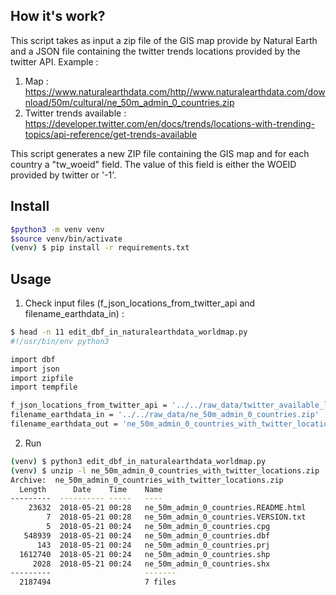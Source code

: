 ## How it's work?

This script takes as input a zip file of the GIS map provide by Natural Earth and a JSON file containing the twitter trends locations provided by the twitter API.
Example :
1. Map : https://www.naturalearthdata.com/http//www.naturalearthdata.com/download/50m/cultural/ne_50m_admin_0_countries.zip
1. Twitter trends available : https://developer.twitter.com/en/docs/trends/locations-with-trending-topics/api-reference/get-trends-available

This script generates a new ZIP file containing the GIS map and for each country a "tw_woeid" field. The value of this field is either the WOEID provided by twitter or '-1'.

## Install

```bash
$python3 -m venv venv
$source venv/bin/activate
(venv) $ pip install -r requirements.txt
```

## Usage
1. Check input files (f_json_locations_from_twitter_api and filename_earthdata_in) :
```bash
$ head -n 11 edit_dbf_in_naturalearthdata_worldmap.py
#!/usr/bin/env python3

import dbf
import json
import zipfile
import tempfile

f_json_locations_from_twitter_api = '../../raw_data/twitter_available_locations_countries.json'
filename_earthdata_in = '../../raw_data/ne_50m_admin_0_countries.zip'
filename_earthdata_out = 'ne_50m_admin_0_countries_with_twitter_locations.zip'
```
2. Run
```bash
(venv) $ python3 edit_dbf_in_naturalearthdata_worldmap.py
(venv) $ unzip -l ne_50m_admin_0_countries_with_twitter_locations.zip 
Archive:  ne_50m_admin_0_countries_with_twitter_locations.zip
  Length      Date    Time    Name
---------  ---------- -----   ----
    23632  2018-05-21 00:28   ne_50m_admin_0_countries.README.html
        7  2018-05-21 00:28   ne_50m_admin_0_countries.VERSION.txt
        5  2018-05-21 00:24   ne_50m_admin_0_countries.cpg
   548939  2018-05-21 00:24   ne_50m_admin_0_countries.dbf
      143  2018-05-21 00:24   ne_50m_admin_0_countries.prj
  1612740  2018-05-21 00:24   ne_50m_admin_0_countries.shp
     2028  2018-05-21 00:24   ne_50m_admin_0_countries.shx
---------                     -------
  2187494                     7 files

```
